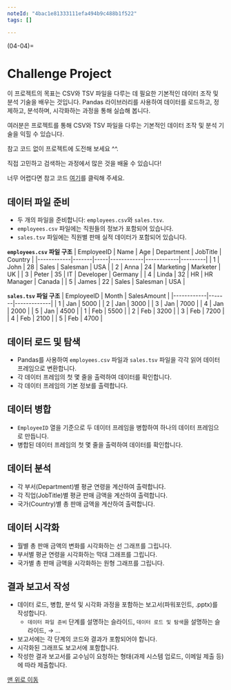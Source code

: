 ```yaml
---
noteId: "4bac1e81333111efa494b9c488b1f522"
tags: []

---
```


(04-04)=
# Challenge Project

이 프로젝트의 목표는 CSV와 TSV 파일을 다루는 데 필요한 기본적인 데이터 조작 및 분석 기술을 배우는 것입니다. Pandas 라이브러리를 사용하여 데이터를 로드하고, 정제하고, 분석하며, 시각화하는 과정을 통해 실습해 봅니다.

여러분은 프로젝트를 통해 CSV와 TSV 파일을 다루는 기본적인 데이터 조작 및 분석 기술을 익힐 수 있습니다.

참고 코드 없이 프로젝트에 도전해 보세요 ^^.

직접 고민하고 검색하는 과정에서 많은 것을 배울 수 있습니다!

너무 어렵다면 참고 코드 [여기](../solutions/ch04_soultion.md)를 클릭해 주세요.


## 데이터 파일 준비
- 두 개의 파일을 준비합니다: `employees.csv`와 `sales.tsv`.
- `employees.csv` 파일에는 직원들의 정보가 포함되어 있습니다.
- `sales.tsv` 파일에는 직원별 판매 실적 데이터가 포함되어 있습니다.

**`employees.csv` 파일 구조**
| EmployeeID | Name  | Age | Department | JobTitle   | Country |
|------------|-------|-----|------------|------------|---------|
| 1          | John  | 28  | Sales      | Salesman   | USA     |
| 2          | Anna  | 24  | Marketing  | Marketer   | UK      |
| 3          | Peter | 35  | IT         | Developer  | Germany |
| 4          | Linda | 32  | HR         | HR Manager | Canada  |
| 5          | James | 22  | Sales      | Salesman   | USA     |

**`sales.tsv` 파일 구조**
| EmployeeID | Month | SalesAmount |
|------------|-------|-------------|
| 1          | Jan   | 5000        |
| 2          | Jan   | 3000        |
| 3          | Jan   | 7000        |
| 4          | Jan   | 2000        |
| 5          | Jan   | 4500        |
| 1          | Feb   | 5500        |
| 2          | Feb   | 3200        |
| 3          | Feb   | 7200        |
| 4          | Feb   | 2100        |
| 5          | Feb   | 4700        |

## 데이터 로드 및 탐색
- Pandas를 사용하여 `employees.csv` 파일과 `sales.tsv` 파일을 각각 읽어 데이터 프레임으로 변환합니다.
- 각 데이터 프레임의 첫 몇 줄을 출력하여 데이터를 확인합니다.
- 각 데이터 프레임의 기본 정보를 출력합니다.

## 데이터 병합
- `EmployeeID` 열을 기준으로 두 데이터 프레임을 병합하여 하나의 데이터 프레임으로 만듭니다.
- 병합된 데이터 프레임의 첫 몇 줄을 출력하여 데이터를 확인합니다.

## 데이터 분석
- 각 부서(Department)별 평균 연령을 계산하여 출력합니다.
- 각 직업(JobTitle)별 평균 판매 금액을 계산하여 출력합니다.
- 국가(Country)별 총 판매 금액을 계산하여 출력합니다.

## 데이터 시각화
- 월별 총 판매 금액의 변화를 시각화하는 선 그래프를 그립니다.
- 부서별 평균 연령을 시각화하는 막대 그래프를 그립니다.
- 국가별 총 판매 금액을 시각화하는 원형 그래프를 그립니다.

## 결과 보고서 작성
- 데이터 로드, 병합, 분석 및 시각화 과정을 포함하는 보고서(파워포인트, .pptx)를 작성합니다.
  - `데이터 파일 준비` 단계를 설명하는 슬라이드, `데이터 로드 및 탐색`을 설명하는 슬라이드, $\to$ ...
- 보고서에는 각 단계의 코드와 결과가 포함되어야 합니다.
- 시각화된 그래프도 보고서에 포함합니다.
- 작성한 결과 보고서를 교수님이 요청하는 형태(과제 시스템 업로드, 이메일 제출 등)에 따라 제출합니다.

[맨 위로 이동](04-04)
